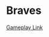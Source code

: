 # Braves
[Gameplay Link ]([url](https://www.youtube.com/watch?v=8GMYBRmw35c)https://www.youtube.com/watch?v=8GMYBRmw35c)
